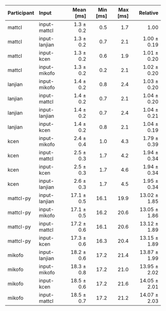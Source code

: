 | Participant | Input | Mean [ms] | Min [ms] | Max [ms] | Relative |
|:---|:---|---:|---:|---:|---:|
| mattcl | input-mattcl | 1.3 ± 0.2 | 0.5 | 1.7 | 1.00 |
| mattcl | input-lanjian | 1.3 ± 0.2 | 0.7 | 2.1 | 1.00 ± 0.19 |
| mattcl | input-kcen | 1.3 ± 0.2 | 0.6 | 1.9 | 1.01 ± 0.20 |
| mattcl | input-mikofo | 1.3 ± 0.2 | 0.2 | 2.1 | 1.02 ± 0.20 |
| lanjian | input-mikofo | 1.4 ± 0.2 | 0.8 | 2.4 | 1.03 ± 0.20 |
| lanjian | input-mattcl | 1.4 ± 0.2 | 0.7 | 2.1 | 1.04 ± 0.20 |
| lanjian | input-lanjian | 1.4 ± 0.2 | 0.7 | 2.4 | 1.04 ± 0.21 |
| lanjian | input-kcen | 1.4 ± 0.2 | 0.8 | 2.1 | 1.04 ± 0.19 |
| kcen | input-mikofo | 2.4 ± 0.4 | 1.0 | 4.3 | 1.79 ± 0.39 |
| kcen | input-mattcl | 2.5 ± 0.3 | 1.7 | 4.2 | 1.94 ± 0.34 |
| kcen | input-kcen | 2.5 ± 0.3 | 1.7 | 4.6 | 1.94 ± 0.34 |
| kcen | input-lanjian | 2.6 ± 0.3 | 1.7 | 4.5 | 1.95 ± 0.34 |
| mattcl-py | input-lanjian | 17.1 ± 0.5 | 16.1 | 19.9 | 13.02 ± 1.85 |
| mattcl-py | input-mikofo | 17.1 ± 0.5 | 16.2 | 20.6 | 13.05 ± 1.86 |
| mattcl-py | input-mattcl | 17.2 ± 0.6 | 16.1 | 20.6 | 13.12 ± 1.89 |
| mattcl-py | input-kcen | 17.3 ± 0.6 | 16.3 | 20.4 | 13.15 ± 1.89 |
| mikofo | input-lanjian | 18.2 ± 0.6 | 17.2 | 21.4 | 13.87 ± 1.99 |
| mikofo | input-mikofo | 18.3 ± 0.8 | 17.2 | 21.0 | 13.95 ± 2.02 |
| mikofo | input-kcen | 18.5 ± 0.6 | 17.2 | 21.6 | 14.05 ± 2.01 |
| mikofo | input-mattcl | 18.5 ± 0.7 | 17.2 | 21.2 | 14.07 ± 2.03 |

